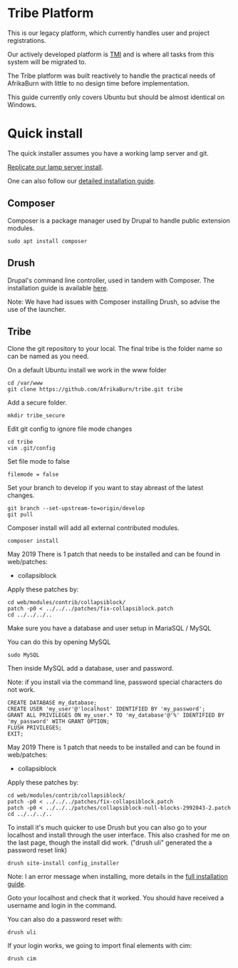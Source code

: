 # Tribe Platform
This is our legacy platform, which currently handles user and project registrations. 

Our actively developed platform is [TMI](https://github.com/AfrikaBurn/TMI) and is where all tasks from this system will be migrated to. 

The Tribe platform was built reactively to handle the practical needs of AfrikaBurn with little to no design time before implementation. 

This guide currently only covers Ubuntu but should be almost identical on Windows.

# Quick install
The quick installer assumes you have a working lamp server and git. 

[Replicate our lamp server install](https://github.com/AfrikaBurn/tribe/blob/master/docs/lamp.md).

One can also follow our [detailed installation guide](docs/install.md).

## Composer
Composer is a package manager used by Drupal to handle public extension modules.

```
sudo apt install composer 
```

## Drush
Drupal's command line controller, used in tandem with Composer. 
The installation guide is available [here](https://github.com/drush-ops/drush-launcher).

Note: We have had issues with Composer installing Drush, so advise the use of the launcher.

## Tribe
Clone the git repository to your local. The final tribe is the folder name so can be named as you need. 

On a default Ubuntu install we work in the www folder
```
cd /var/www
git clone https://github.com/AfrikaBurn/tribe.git tribe
```

Add a secure folder.
```
mkdir tribe_secure
```

Edit git config to ignore file mode changes
```
cd tribe
vim .git/config
```
Set file mode to false
```
filemode = false
```

Set your branch to develop if you want to stay abreast of the latest changes.
```
git branch --set-upstream-to=origin/develop
git pull
```

Composer install will add all external contributed modules. 
```
composer install
```

May 2019
There is 1 patch that needs to be installed and can be found in web/patches:
* collapsiblock

Apply these patches by:
```
cd web/modules/contrib/collapsiblock/
patch -p0 < ../../../patches/fix-collapsiblock.patch
cd ../../../..
```

Make sure you have a database and user setup in MariaSQL / MySQL

You can do this by opening MySQL
```
sudo MySQL
```
Then inside MySQL add a database, user and password.

Note: if you install via the command line, password special characters do not work. 
```
CREATE DATABASE my_database;
CREATE USER 'my_user'@'localhost' IDENTIFIED BY 'my_password';
GRANT ALL PRIVILEGES ON my_user.* TO 'my_database'@'%' IDENTIFIED BY 'my_password' WITH GRANT OPTION;
FLUSH PRIVILEGES;
EXIT;
```

May 2019
There is 1 patch that needs to be installed and can be found in web/patches:
* collapsiblock

Apply these patches by:
```
cd web/modules/contrib/collapsiblock/
patch -p0 < ../../../patches/fix-collapsiblock.patch
patch -p0 < ../../../patches/collapsiblock-null-blocks-2992043-2.patch
cd ../../../..
```

To install it's much quicker to use Drush but you can also go to your localhost and install through the user interface. This also crashed for me on the last page, though the install did work. ("drush uli" generated the a password reset link)
```
drush site-install config_installer
```
Note: I an error message when installing, more details in the [full installation guide](docs/install.md).

Goto your localhost and check that it worked. You should have received a username and login in the command.

You can also do a password reset with:
```
drush uli
```

If your login works, we going to import final elements with cim:
```
drush cim
```
